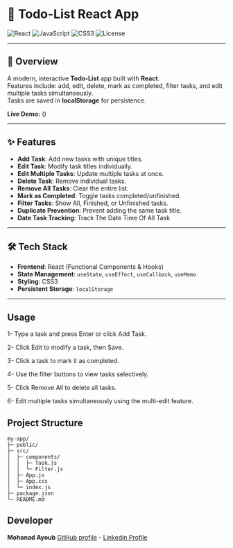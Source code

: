 # 📝 Todo-List React App

![React](https://img.shields.io/badge/React-18-blue?logo=react&logoColor=white)
![JavaScript](https://img.shields.io/badge/JavaScript-ES6-yellow?logo=javascript&logoColor=black)
![CSS3](https://img.shields.io/badge/CSS3-blue?logo=css3&logoColor=white)
![License](https://img.shields.io/badge/License-MIT-green)

---

## 🚀 Overview

A modern, interactive **Todo-List** app built with **React**.  
Features include: add, edit, delete, mark as completed, filter tasks, and edit multiple tasks simultaneously.  
Tasks are saved in **localStorage** for persistence.

**Live Demo:** ()

---

## ✨ Features

- **Add Task**: Add new tasks with unique titles.
- **Edit Task**: Modify task titles individually.
- **Edit Multiple Tasks**: Update multiple tasks at once.
- **Delete Task**: Remove individual tasks.
- **Remove All Tasks**: Clear the entire list.
- **Mark as Completed**: Toggle tasks completed/unfinished.
- **Filter Tasks**: Show All, Finished, or Unfinished tasks.
- **Duplicate Prevention**: Prevent adding the same task title.
- **Date Task Tracking**: Track The Date Time Of All Task

---

## 🛠 Tech Stack

- **Frontend**: React (Functional Components & Hooks)
- **State Management**: `useState`, `useEffect`, `useCallback`, `useMemo`
- **Styling**: CSS3
- **Persistent Storage**: `localStorage`

---

## Usage

1- Type a task and press Enter or click Add Task.

2- Click Edit to modify a task, then Save.

3- Click a task to mark it as completed.

4- Use the filter buttons to view tasks selectively.

5- Click Remove All to delete all tasks.

6- Edit multiple tasks simultaneously using the multi-edit feature.

## Project Structure

```
my-app/
├─ public/
├─ src/
│  ├─ components/
│  │  ├─ Task.js
│  │  └─ Filter.js
│  ├─ App.js
│  ├─ App.css
│  └─ index.js
├─ package.json
└─ README.md

```

## Developer

**Mohanad Ayoub** [GitHub profile](https://github.com/zlmohanadlz) - [Linkedin Profile](https://www.linkedin.com/in/mohanad-ayoub-55bb29382)
